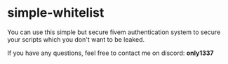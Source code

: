 # simple-whitelist

You can use this simple but secure fivem authentication system to secure your scripts which you don't want to be leaked.

If you have any questions, feel free to contact me on discord: **only1337**